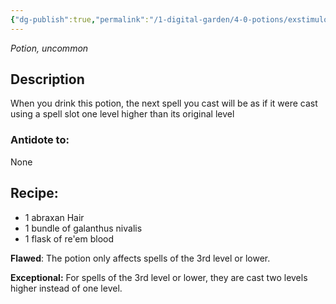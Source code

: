 ```yaml
---
{"dg-publish":true,"permalink":"/1-digital-garden/4-0-potions/exstimulo-potion-ec/","tags":["potion","extracurricular","uncommon"]}
---
```


*Potion, uncommon* 

## Description

When you drink this potion, the next spell you cast will be as if it were cast using a spell slot one level higher than its original level

### Antidote to: 
None

## Recipe:

- 1 abraxan Hair
- 1 bundle of galanthus nivalis
- 1 flask of re'em blood

**Flawed**:
The potion only affects spells of the 3rd level or lower.

**Exceptional:** 
For spells of the 3rd level or lower, they are cast two levels higher instead of one level.